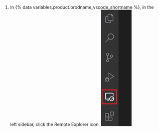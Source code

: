 1. In {% data variables.product.prodname_vscode_shortname %}, in the left sidebar, click the Remote Explorer icon. ![O ícone do Remote Explorer em {% data variables.product.prodname_vscode %}](/assets/images/help/codespaces/click-remote-explorer-icon-vscode.png)
